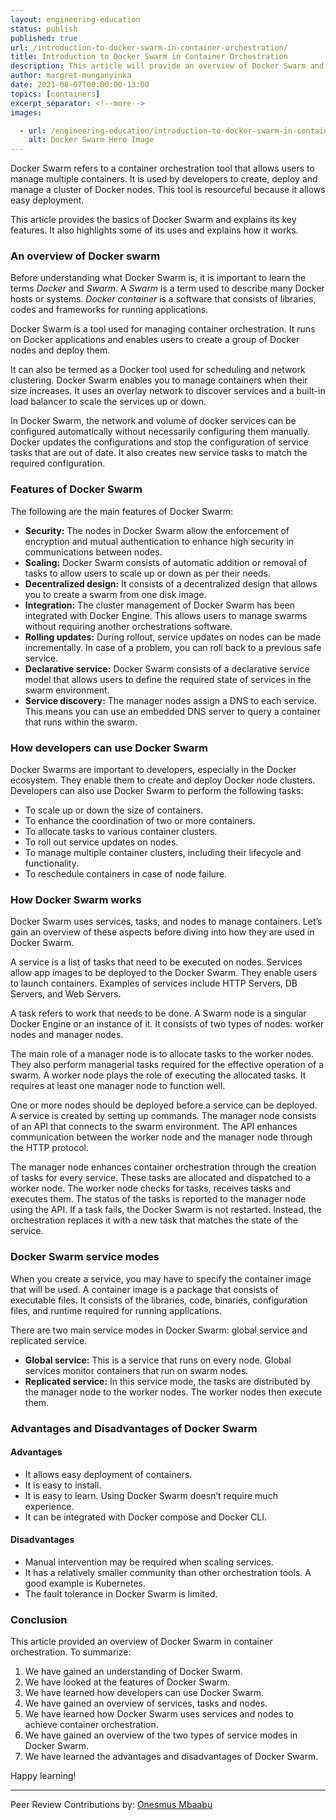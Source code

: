```yaml
---
layout: engineering-education
status: publish
published: true
url: /introduction-to-docker-swarm-in-container-orchestration/
title: Introduction to Docker Swarm in Container Orchestration
description: This article will provide an overview of Docker Swarm and how it can be used by developers. It will also discuss how Docker Swarm works and the two service modes of this tool.  
author: margret-munganyinka
date: 2021-08-07T00:00:00-13:00
topics: [containers]
excerpt_separator: <!--more-->
images:

  - url: /engineering-education/introduction-to-docker-swarm-in-container-orchestration/hero.png
    alt: Docker Swarm Hero Image
---
```

Docker Swarm refers to a container orchestration tool that allows users to manage multiple containers. It is used by developers to create, deploy and manage a cluster of Docker nodes. This tool is resourceful because it allows easy deployment.
<!--more-->
This article provides the basics of Docker Swarm and explains its key features. It also highlights some of its uses and explains how it works.

### An overview of Docker swarm
Before understanding what Docker Swarm is, it is important to learn the terms *Docker* and *Swarm*. A *Swarm* is a term used to describe many Docker hosts or systems. *Docker container* is a software that consists of libraries, codes and frameworks for running applications. 

Docker Swarm is a tool used for managing container orchestration. It runs on Docker applications and enables users to create a group of Docker nodes and deploy them. 

It can also be termed as a Docker tool used for scheduling and network clustering. Docker Swarm enables you to manage containers when their size increases. It uses an overlay network to discover services and a built-in load balancer to scale the services up or down. 

In Docker Swarm, the network and volume of docker services can be configured automatically without necessarily configuring them manually. Docker updates the configurations and stop the configuration of service tasks that are out of date. It also creates new service tasks to match the required configuration. 

### Features of Docker Swarm
The following are the main features of Docker Swarm:
- **Security:** The nodes in Docker Swarm allow the enforcement of encryption and mutual authentication to enhance high security in communications between nodes. 
- **Scaling:** Docker Swarm consists of automatic addition or removal of tasks to allow users to scale up or down as per their needs. 
- **Decentralized design:** It consists of a decentralized design that allows you to create a swarm from one disk image. 
- **Integration:** The cluster management of Docker Swarm has been integrated with Docker Engine. This allows users to manage swarms without requiring another orchestrations software. 
- **Rolling updates:** During rollout, service updates on nodes can be made incrementally. In case of a problem, you can roll back to a previous safe service.
- **Declarative service:** Docker Swarm consists of a declarative service model that allows users to define the required state of services in the swarm environment. 
- **Service discovery:** The manager nodes assign a DNS to each service. This means you can use an embedded DNS server to query a container that runs within the swarm.

### How developers can use Docker Swarm
Docker Swarms are important to developers, especially in the Docker ecosystem. They enable them to create and deploy Docker node clusters. Developers can also use Docker Swarm to perform the following tasks:
- To scale up or down the size of containers.
- To enhance the coordination of two or more containers. 
- To allocate tasks to various container clusters. 
- To roll out service updates on nodes.
- To manage multiple container clusters, including their lifecycle and functionality. 
- To reschedule containers in case of node failure.

### How Docker Swarm works
Docker Swarm uses services, tasks, and nodes to manage containers. Let’s gain an overview of these aspects before diving into how they are used in Docker Swarm.

A service is a list of tasks that need to be executed on nodes. Services allow app images to be deployed to the Docker Swarm. They enable users to launch containers. Examples of services include HTTP Servers, DB Servers, and Web Servers. 

A task refers to work that needs to be done. A Swarm node is a singular Docker Engine or an instance of it. It consists of two types of nodes: worker nodes and manager nodes. 

The main role of a manager node is to allocate tasks to the worker nodes. They also perform managerial tasks required for the effective operation of a swarm. A worker node plays the role of executing the allocated tasks. It requires at least one manager node to function well. 

One or more nodes should be deployed before a service can be deployed. A service is created by setting up commands. The manager node consists of an API that connects to the swarm environment. The API enhances communication between the worker node and the manager node through the HTTP protocol. 

The manager node enhances container orchestration through the creation of tasks for every service. These tasks are allocated and dispatched to a worker node. The worker node checks for tasks, receives tasks and executes them. The status of the tasks is reported to the manager node using the API. If a task fails, the Docker Swarm is not restarted. Instead, the orchestration replaces it with a new task that matches the state of the service.

### Docker Swarm service modes
When you create a service, you may have to specify the container image that will be used. A container image is a package that consists of executable files. It consists of the libraries, code, binaries, configuration files, and runtime required for running applications. 

There are two main service modes in Docker Swarm: global service and replicated service. 
- **Global service:** This is a service that runs on every node. Global services monitor containers that run on swarm nodes.
- **Replicated service:** In this service mode, the tasks are distributed by the manager node to the worker nodes. The worker nodes then execute them. 

### Advantages and Disadvantages of Docker Swarm
#### Advantages
- It allows easy deployment of containers.
- It is easy to install.
- It is easy to learn. Using Docker Swarm doesn’t require much experience.
- It can be integrated with Docker compose and Docker CLI. 

#### Disadvantages
- Manual intervention may be required when scaling services.
- It has a relatively smaller community than other orchestration tools. A good example is Kubernetes.
- The fault tolerance in Docker Swarm is limited. 

### Conclusion
This article provided an overview of Docker Swarm in container orchestration. To summarize:
1. We have gained an understanding of Docker Swarm.
2. We have looked at the features of Docker Swarm.
3. We have learned how developers can use Docker Swarm.
4. We have gained an overview of services, tasks and nodes.
5. We have learned how Docker Swarm uses services and nodes to achieve container orchestration.
6. We have gained an overview of the two types of service modes in Docker Swarm.
7. We have learned the advantages and disadvantages of Docker Swarm.

Happy learning!

---
Peer Review Contributions by: [Onesmus Mbaabu](/engineering-education/authors/onesmus-mbaabu/)
